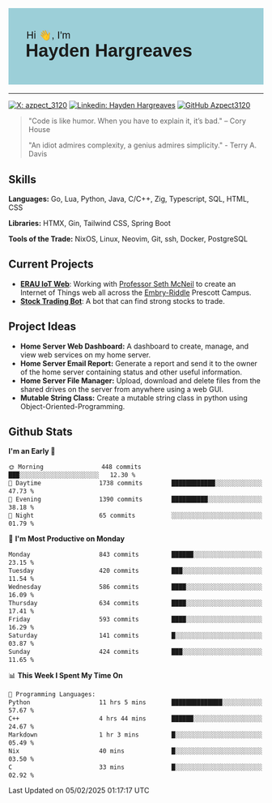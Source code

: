 ![Hayden Hargreaves](https://github.com/Azpect3120/Azpect3120/blob/master/download.png?raw=true)

<hr>

[![X: azpect_3120](https://img.shields.io/twitter/follow/azpect_3120?style=social)](https://x.com/azpect_3120)
[![Linkedin: Hayden Hargreaves](https://img.shields.io/badge/-Hayden%20Hargreaves-blue?style=flat-square&logo=Linkedin&logoColor=white&link=https://www.linkedin.com/in/hayden-hargreaves-37b2802a4/)](https://www.linkedin.com/in/hayden-hargreaves-37b2802a4/)
[![GitHub Azpect3120](https://img.shields.io/github/followers/azpect3120?label=follow&style=social)](https://github.com/azpect3120)

> "Code is like humor. When you have to explain it, it’s bad." – Cory House
> 
> "An idiot admires complexity, a genius admires simplicity." - Terry A. Davis


## Skills
**Languages:** Go, Lua, Python, Java, C/C++, Zig, Typescript, SQL, HTML, CSS 

**Libraries:** HTMX, Gin, Tailwind CSS, Spring Boot

**Tools of the Trade:** NixOS, Linux, Neovim, Git, ssh, Docker, PostgreSQL


## Current Projects 
- **[ERAU IoT Web](https://github.com/Azpect3120/InternetOfThings)**: Working with [Professor Seth McNeil](https://github.com/semcneil) to create an Internet of Things web all across the [Embry-Riddle](https://erau.edu) Prescott Campus.
- **[Stock Trading Bot](https://github.com/Azpect3120/TradingBot)**: A bot that can find strong stocks to trade.


## Project Ideas
- **Home Server Web Dashboard:** A dashboard to create, manage, and view web services on my home server.
- **Home Server Email Report:** Generate a report and send it to the owner of the home server containing status and other useful information.
- **Home Server File Manager:** Upload, download and delete files from the shared drives on the server from anywhere using a web GUI.
- **Mutable String Class:** Create a mutable string class in python using Object-Oriented-Programming.


## Github Stats

<!--START_SECTION:waka-->
**I'm an Early 🐤** 

```text
🌞 Morning                448 commits         ███░░░░░░░░░░░░░░░░░░░░░░   12.30 % 
🌆 Daytime                1738 commits        ████████████░░░░░░░░░░░░░   47.73 % 
🌃 Evening                1390 commits        ██████████░░░░░░░░░░░░░░░   38.18 % 
🌙 Night                  65 commits          ░░░░░░░░░░░░░░░░░░░░░░░░░   01.79 % 
```
📅 **I'm Most Productive on Monday** 

```text
Monday                   843 commits         ██████░░░░░░░░░░░░░░░░░░░   23.15 % 
Tuesday                  420 commits         ███░░░░░░░░░░░░░░░░░░░░░░   11.54 % 
Wednesday                586 commits         ████░░░░░░░░░░░░░░░░░░░░░   16.09 % 
Thursday                 634 commits         ████░░░░░░░░░░░░░░░░░░░░░   17.41 % 
Friday                   593 commits         ████░░░░░░░░░░░░░░░░░░░░░   16.29 % 
Saturday                 141 commits         █░░░░░░░░░░░░░░░░░░░░░░░░   03.87 % 
Sunday                   424 commits         ███░░░░░░░░░░░░░░░░░░░░░░   11.65 % 
```


📊 **This Week I Spent My Time On** 

```text
💬 Programming Languages: 
Python                   11 hrs 5 mins       ██████████████░░░░░░░░░░░   57.67 % 
C++                      4 hrs 44 mins       ██████░░░░░░░░░░░░░░░░░░░   24.67 % 
Markdown                 1 hr 3 mins         █░░░░░░░░░░░░░░░░░░░░░░░░   05.49 % 
Nix                      40 mins             █░░░░░░░░░░░░░░░░░░░░░░░░   03.50 % 
C                        33 mins             █░░░░░░░░░░░░░░░░░░░░░░░░   02.92 % 
```


 Last Updated on 05/02/2025 01:17:17 UTC
<!--END_SECTION:waka-->
